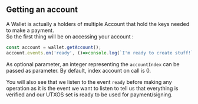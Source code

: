 ## Getting an account

A Wallet is actually a holders of multiple Account that hold the keys needed to make a payment.  
So the first thing will be on accessing your account : 

```js
const account = wallet.getAccount();
account.events.on('ready', ()=>console.log(`I'm ready to create stuff!`));
```

As optional parameter, an integer representing the `accountIndex` can be passed as parameter. By default, index account on call is 0.

You will also see that we listen to the event `ready` before making any operation as it is the event we want to listen to tell us that everything is verified and our UTXOS set is ready to be used for payment/signing.  

